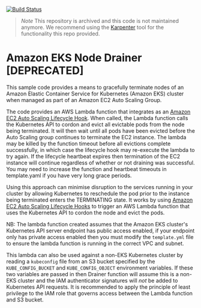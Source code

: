 [![Build Status](https://travis-ci.org/aws-samples/amazon-k8s-node-drainer.svg?branch=master)](https://travis-ci.org/aws-samples/amazon-k8s-node-drainer)

> *Note* This repository is archived and this code is not maintained anymore. We recommend using the [Karpenter](https://karpenter.sh/) tool for the functionality this repo provided.

# Amazon EKS Node Drainer [DEPRECATED]

This sample code provides a means to gracefully terminate nodes of an Amazon Elastic Container Service for Kubernetes 
(Amazon EKS) cluster when managed as part of an Amazon EC2 Auto Scaling Group.

The code provides an AWS Lambda function that integrates as an [Amazon EC2 Auto
Scaling Lifecycle Hook](https://docs.aws.amazon.com/autoscaling/ec2/userguide/lifecycle-hooks.html).
When called, the Lambda function calls the Kubernetes API to cordon and evict all evictable pods from the node being 
terminated. It will then wait until all pods have been evicted before the Auto Scaling group continues to terminate the
EC2 instance. The lambda may be killed by the function timeout before all evictions complete successfully, in which case
the lifecycle hook may re-execute the lambda to try again. If the lifecycle heartbeat expires then termination of the EC2
instance will continue regardless of whether or not draining was successful. You may need to increase the function and
heartbeat timeouts in template.yaml if you have very long grace periods.

Using this approach can minimise disruption to the services running in your cluster by allowing Kubernetes to 
reschedule the pod prior to the instance being terminated enters the TERMINATING state. It works by using 
[Amazon EC2 Auto Scaling Lifecycle Hooks](https://docs.aws.amazon.com/autoscaling/ec2/userguide/lifecycle-hooks.html)
to trigger an AWS Lambda function that uses the Kubernetes API to cordon the node and evict the pods.

NB: The lambda function created assumes that the Amazon EKS cluster's Kubernetes API server endpoint has public access 
enabled, if your endpoint only has private access enabled then you must modify the `template.yml` file to ensure the 
lambda function is running in the correct VPC and subnet.

This lambda can also be used against a non-EKS Kubernetes cluster by reading a `kubeconfig` file from an S3 bucket
specified by the `KUBE_CONFIG_BUCKET` and `KUBE_CONFIG_OBJECT` environment variables. If these two variables are passed 
in then Drainer function will assume this is a non-EKS cluster and the IAM authenticator signatures will _not_ be added 
to Kubernetes API requests. It is recommended to apply the principle of least privilege to the IAM role that governs
access between the Lambda function and S3 bucket.
